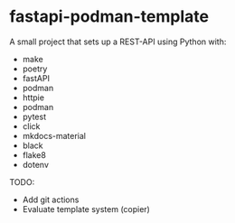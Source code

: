# fastapi-podman-template 

A small project that sets up a REST-API using Python with:
- make
- poetry
- fastAPI
- podman
- httpie
- podman
- pytest
- click
- mkdocs-material
- black
- flake8
- dotenv

TODO:
- Add git actions
- Evaluate template system (copier)
